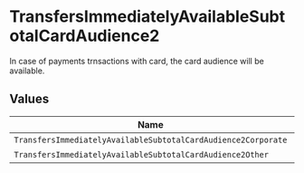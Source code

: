 # TransfersImmediatelyAvailableSubtotalCardAudience2

In case of payments trnsactions with card, the card audience will be available.


## Values

| Name                                                          | Value                                                         |
| ------------------------------------------------------------- | ------------------------------------------------------------- |
| `TransfersImmediatelyAvailableSubtotalCardAudience2Corporate` | corporate                                                     |
| `TransfersImmediatelyAvailableSubtotalCardAudience2Other`     | other                                                         |